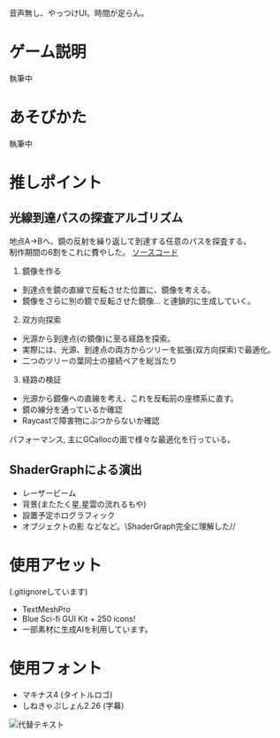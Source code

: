 
音声無し、やっつけUI。時間が足らん。

# ゲーム説明
執筆中

# あそびかた
執筆中

# 推しポイント
## 光線到達パスの探査アルゴリズム
地点A->Bへ、鏡の反射を繰り返して到達する任意のパスを探査する。  
制作期間の6割をこれに費やした。
[ソースコード](./Assets/Scripts/LightPathfinder.cs)

1. 鏡像を作る
  - 到達点を鏡の直線で反転させた位置に、鏡像を考える。
  - 鏡像をさらに別の鏡で反転させた鏡像... と連鎖的に生成していく。
2. 双方向探索
  - 光源から到達点(の鏡像)に至る経路を探索。
  - 実際には、光源、到達点の両方からツリーを拡張(双方向探索)で最適化。
  - 二つのツリーの葉同士の接続ペアを総当たり
3. 経路の検証
  - 光源から鏡像への直線を考え、これを反転前の座標系に直す。
  - 鏡の線分を通っているか確認
  - Raycastで障害物にぶつからないか確認

パフォーマンス, 主にGCallocの面で様々な最適化を行っている。


## ShaderGraphによる演出
- レーザービーム
- 背景(またたく星,星雲の流れるもや)
- 設置予定ホログラフィック
- オブジェクトの影
などなど。\\ShaderGraph完全に理解した//

# 使用アセット
(.gitignoreしています)
- TextMeshPro
- Blue Sci-fi GUI Kit + 250 icons!
- 一部素材に生成AIを利用しています。

# 使用フォント
- マキナス4 (タイトルロゴ)
- しねきゃぷしょん2.26 (字幕)


![代替テキスト](./images/sample.png)
